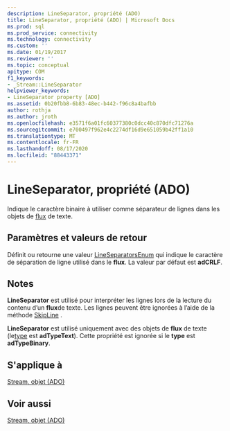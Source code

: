 ```yaml
---
description: LineSeparator, propriété (ADO)
title: LineSeparator, propriété (ADO) | Microsoft Docs
ms.prod: sql
ms.prod_service: connectivity
ms.technology: connectivity
ms.custom: ''
ms.date: 01/19/2017
ms.reviewer: ''
ms.topic: conceptual
apitype: COM
f1_keywords:
- _Stream::LineSeparator
helpviewer_keywords:
- LineSeparator property [ADO]
ms.assetid: 0b20fbb8-6b83-48ec-b442-f96c8a4bafbb
author: rothja
ms.author: jroth
ms.openlocfilehash: e3571f6a01fc60377380c0dcc40c870dfc71276a
ms.sourcegitcommit: e700497f962e4c2274df16d9e651059b42ff1a10
ms.translationtype: MT
ms.contentlocale: fr-FR
ms.lasthandoff: 08/17/2020
ms.locfileid: "88443371"
---
```

# <a name="lineseparator-property-ado"></a>LineSeparator, propriété (ADO)
Indique le caractère binaire à utiliser comme séparateur de lignes dans les objets de [flux](../../../ado/reference/ado-api/stream-object-ado.md) de texte.  
  
## <a name="settings-and-return-values"></a>Paramètres et valeurs de retour  
 Définit ou retourne une valeur [LineSeparatorsEnum](../../../ado/reference/ado-api/lineseparatorsenum.md) qui indique le caractère de séparation de ligne utilisé dans le **flux**. La valeur par défaut est **adCRLF**.  
  
## <a name="remarks"></a>Notes  
 **LineSeparator** est utilisé pour interpréter les lignes lors de la lecture du contenu d’un **flux**de texte. Les lignes peuvent être ignorées à l’aide de la méthode [SkipLine](../../../ado/reference/ado-api/skipline-method.md) .  
  
 **LineSeparator** est utilisé uniquement avec des objets de **flux** de texte (le[type](../../../ado/reference/ado-api/type-property-ado-stream.md) est **adTypeText**). Cette propriété est ignorée si le **type** est **adTypeBinary**.  
  
## <a name="applies-to"></a>S'applique à  
 [Stream, objet (ADO)](../../../ado/reference/ado-api/stream-object-ado.md)  
  
## <a name="see-also"></a>Voir aussi  
 [Stream, objet (ADO)](../../../ado/reference/ado-api/stream-object-ado.md)
